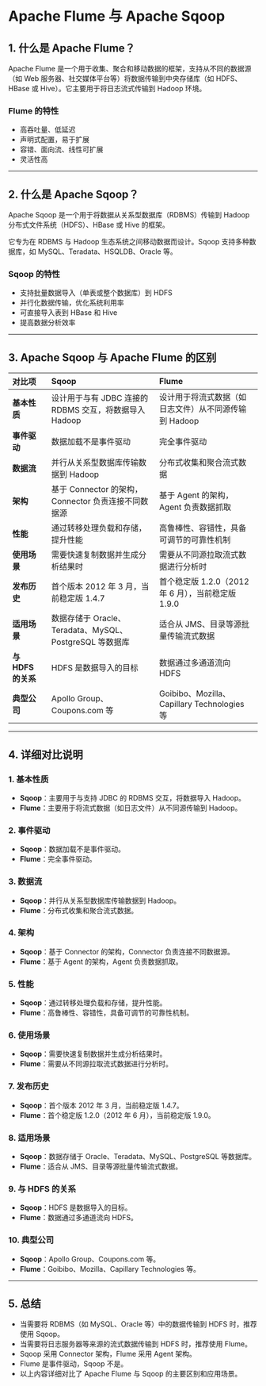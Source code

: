 # Apache Flume 与 Apache Sqoop

## 1. 什么是 Apache Flume？

Apache Flume 是一个用于收集、聚合和移动数据的框架，支持从不同的数据源（如 Web 服务器、社交媒体平台等）将数据传输到中央存储库（如 HDFS、HBase 或 Hive）。它主要用于将日志流式传输到 Hadoop 环境。

### Flume 的特性

- 高吞吐量、低延迟
- 声明式配置，易于扩展
- 容错、面向流、线性可扩展
- 灵活性高

---

## 2. 什么是 Apache Sqoop？

Apache Sqoop 是一个用于将数据从关系型数据库（RDBMS）传输到 Hadoop 分布式文件系统（HDFS）、HBase 或 Hive 的框架。

它专为在 RDBMS 与 Hadoop 生态系统之间移动数据而设计。Sqoop 支持多种数据库，如 MySQL、Teradata、HSQLDB、Oracle 等。

### Sqoop 的特性

- 支持批量数据导入（单表或整个数据库）到 HDFS
- 并行化数据传输，优化系统利用率
- 可直接导入表到 HBase 和 Hive
- 提高数据分析效率

---

## 3. Apache Sqoop 与 Apache Flume 的区别

| 对比项 | Sqoop | Flume |
| :--- | :--- | :--- |
| **基本性质** | 设计用于与有 JDBC 连接的 RDBMS 交互，将数据导入 Hadoop | 设计用于将流式数据（如日志文件）从不同源传输到 Hadoop |
| **事件驱动** | 数据加载不是事件驱动 | 完全事件驱动 |
| **数据流** | 并行从关系型数据库传输数据到 Hadoop | 分布式收集和聚合流式数据 |
| **架构** | 基于 Connector 的架构，Connector 负责连接不同数据源 | 基于 Agent 的架构，Agent 负责数据抓取 |
| **性能** | 通过转移处理负载和存储，提升性能 | 高鲁棒性、容错性，具备可调节的可靠性机制 |
| **使用场景** | 需要快速复制数据并生成分析结果时 | 需要从不同源拉取流式数据进行分析时 |
| **发布历史** | 首个版本 2012 年 3 月，当前稳定版 1.4.7 | 首个稳定版 1.2.0（2012 年 6 月），当前稳定版 1.9.0 |
| **适用场景** | 数据存储于 Oracle、Teradata、MySQL、PostgreSQL 等数据库 | 适合从 JMS、目录等源批量传输流式数据 |
| **与 HDFS 的关系** | HDFS 是数据导入的目标 | 数据通过多通道流向 HDFS |
| **典型公司** | Apollo Group、Coupons.com 等 | Goibibo、Mozilla、Capillary Technologies 等 |

---

## 4. 详细对比说明

### 1. 基本性质
- **Sqoop**：主要用于与支持 JDBC 的 RDBMS 交互，将数据导入 Hadoop。
- **Flume**：主要用于将流式数据（如日志文件）从不同源传输到 Hadoop。

### 2. 事件驱动
- **Sqoop**：数据加载不是事件驱动。
- **Flume**：完全事件驱动。

### 3. 数据流
- **Sqoop**：并行从关系型数据库传输数据到 Hadoop。
- **Flume**：分布式收集和聚合流式数据。

### 4. 架构
- **Sqoop**：基于 Connector 的架构，Connector 负责连接不同数据源。
- **Flume**：基于 Agent 的架构，Agent 负责数据抓取。

### 5. 性能
- **Sqoop**：通过转移处理负载和存储，提升性能。
- **Flume**：高鲁棒性、容错性，具备可调节的可靠性机制。

### 6. 使用场景
- **Sqoop**：需要快速复制数据并生成分析结果时。
- **Flume**：需要从不同源拉取流式数据进行分析时。

### 7. 发布历史
- **Sqoop**：首个版本 2012 年 3 月，当前稳定版 1.4.7。
- **Flume**：首个稳定版 1.2.0（2012 年 6 月），当前稳定版 1.9.0。

### 8. 适用场景
- **Sqoop**：数据存储于 Oracle、Teradata、MySQL、PostgreSQL 等数据库。
- **Flume**：适合从 JMS、目录等源批量传输流式数据。

### 9. 与 HDFS 的关系
- **Sqoop**：HDFS 是数据导入的目标。
- **Flume**：数据通过多通道流向 HDFS。

### 10. 典型公司
- **Sqoop**：Apollo Group、Coupons.com 等。
- **Flume**：Goibibo、Mozilla、Capillary Technologies 等。

---

## 5. 总结

- 当需要将 RDBMS（如 MySQL、Oracle 等）中的数据传输到 HDFS 时，推荐使用 Sqoop。
- 当需要将日志服务器等来源的流式数据传输到 HDFS 时，推荐使用 Flume。
- Sqoop 采用 Connector 架构，Flume 采用 Agent 架构。
- Flume 是事件驱动，Sqoop 不是。
- 以上内容详细对比了 Apache Flume 与 Sqoop 的主要区别和应用场景。